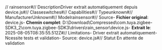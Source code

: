 // rainsensor#// DescriptionDriver extrait automatiquement depuis device.js#// Classeswitches#// Capabilities#// Typeunknown#// ManufacturerUnknown#// Modelrainsensor#// Source- **Fichier original**: device.js- **Chemin complet**: D:\Download\Compressed\com.tuya.zigbee-SDK3_2\com.tuya.zigbee-SDK3\drivers\rain_sensor\device.js- **Extrait le**: 2025-08-05T08:35:55.512Z#// Limitations- Driver extrait automatiquement- Ncessite tests et validation- Source: device.js#// Statut En attente de validation